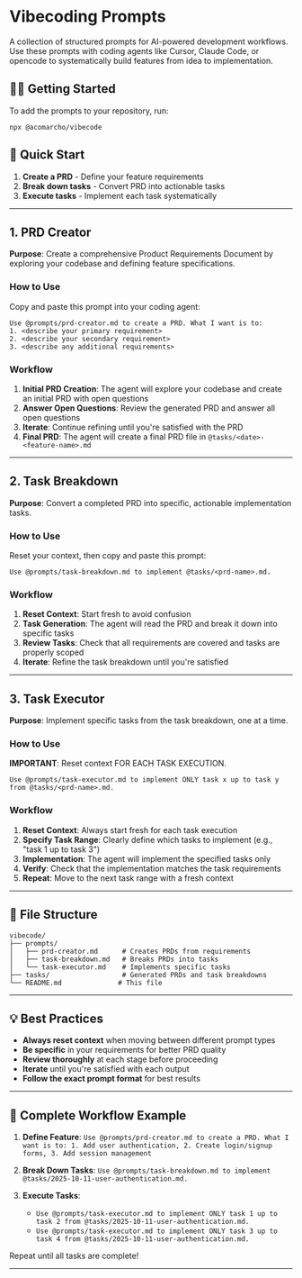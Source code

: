 # Vibecoding Prompts

A collection of structured prompts for AI-powered development workflows. Use these prompts with coding agents like Cursor, Claude Code, or opencode to systematically build features from idea to implementation.


## 🏃‍♂️ Getting Started

To add the prompts to your repository, run:

`npx @acomarcho/vibecode`

## 🚀 Quick Start

1. **Create a PRD** - Define your feature requirements
2. **Break down tasks** - Convert PRD into actionable tasks
3. **Execute tasks** - Implement each task systematically

---

## 1. PRD Creator

**Purpose**: Create a comprehensive Product Requirements Document by exploring your codebase and defining feature specifications.

### How to Use

Copy and paste this prompt into your coding agent:

```
Use @prompts/prd-creator.md to create a PRD. What I want is to:
1. <describe your primary requirement>
2. <describe your secondary requirement>
3. <describe any additional requirements>
```

### Workflow

1. **Initial PRD Creation**: The agent will explore your codebase and create an initial PRD with open questions
2. **Answer Open Questions**: Review the generated PRD and answer all open questions
3. **Iterate**: Continue refining until you're satisfied with the PRD
4. **Final PRD**: The agent will create a final PRD file in `@tasks/<date>-<feature-name>.md`

---

## 2. Task Breakdown

**Purpose**: Convert a completed PRD into specific, actionable implementation tasks.

### How to Use

Reset your context, then copy and paste this prompt:

```
Use @prompts/task-breakdown.md to implement @tasks/<prd-name>.md.
```

### Workflow

1. **Reset Context**: Start fresh to avoid confusion
2. **Task Generation**: The agent will read the PRD and break it down into specific tasks
3. **Review Tasks**: Check that all requirements are covered and tasks are properly scoped
4. **Iterate**: Refine the task breakdown until you're satisfied

---

## 3. Task Executor

**Purpose**: Implement specific tasks from the task breakdown, one at a time.

### How to Use

**IMPORTANT**: Reset context FOR EACH TASK EXECUTION.

```
Use @prompts/task-executor.md to implement ONLY task x up to task y from @tasks/<prd-name>.md.
```

### Workflow

1. **Reset Context**: Always start fresh for each task execution
2. **Specify Task Range**: Clearly define which tasks to implement (e.g., "task 1 up to task 3")
3. **Implementation**: The agent will implement the specified tasks only
4. **Verify**: Check that the implementation matches the task requirements
5. **Repeat**: Move to the next task range with a fresh context

---

## 📁 File Structure

```
vibecode/
├── prompts/
│   ├── prd-creator.md      # Creates PRDs from requirements
│   ├── task-breakdown.md   # Breaks PRDs into tasks
│   └── task-executor.md    # Implements specific tasks
├── tasks/                  # Generated PRDs and task breakdowns
└── README.md              # This file
```

---

## 💡 Best Practices

- **Always reset context** when moving between different prompt types
- **Be specific** in your requirements for better PRD quality
- **Review thoroughly** at each stage before proceeding
- **Iterate** until you're satisfied with each output
- **Follow the exact prompt format** for best results

---

## 🔄 Complete Workflow Example

1. **Define Feature**: `Use @prompts/prd-creator.md to create a PRD. What I want is to: 1. Add user authentication, 2. Create login/signup forms, 3. Add session management`

2. **Break Down Tasks**: `Use @prompts/task-breakdown.md to implement @tasks/2025-10-11-user-authentication.md.`

3. **Execute Tasks**:
   - `Use @prompts/task-executor.md to implement ONLY task 1 up to task 2 from @tasks/2025-10-11-user-authentication.md.`
   - `Use @prompts/task-executor.md to implement ONLY task 3 up to task 4 from @tasks/2025-10-11-user-authentication.md.`

Repeat until all tasks are complete!

---
